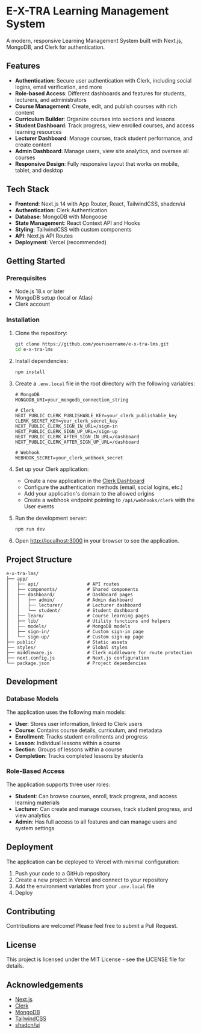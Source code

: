 # E-X-TRA Learning Management System

A modern, responsive Learning Management System built with Next.js, MongoDB, and Clerk for authentication.

## Features

- **Authentication**: Secure user authentication with Clerk, including social logins, email verification, and more
- **Role-based Access**: Different dashboards and features for students, lecturers, and administrators
- **Course Management**: Create, edit, and publish courses with rich content
- **Curriculum Builder**: Organize courses into sections and lessons
- **Student Dashboard**: Track progress, view enrolled courses, and access learning resources
- **Lecturer Dashboard**: Manage courses, track student performance, and create content
- **Admin Dashboard**: Manage users, view site analytics, and oversee all courses
- **Responsive Design**: Fully responsive layout that works on mobile, tablet, and desktop

## Tech Stack

- **Frontend**: Next.js 14 with App Router, React, TailwindCSS, shadcn/ui
- **Authentication**: Clerk Authentication
- **Database**: MongoDB with Mongoose
- **State Management**: React Context API and Hooks
- **Styling**: TailwindCSS with custom components
- **API**: Next.js API Routes
- **Deployment**: Vercel (recommended)

## Getting Started

### Prerequisites

- Node.js 18.x or later
- MongoDB setup (local or Atlas)
- Clerk account

### Installation

1. Clone the repository:

   ```bash
   git clone https://github.com/yourusername/e-x-tra-lms.git
   cd e-x-tra-lms
   ```

2. Install dependencies:

   ```bash
   npm install
   ```

3. Create a `.env.local` file in the root directory with the following variables:

   ```
   # MongoDB
   MONGODB_URI=your_mongodb_connection_string

   # Clerk
   NEXT_PUBLIC_CLERK_PUBLISHABLE_KEY=your_clerk_publishable_key
   CLERK_SECRET_KEY=your_clerk_secret_key
   NEXT_PUBLIC_CLERK_SIGN_IN_URL=/sign-in
   NEXT_PUBLIC_CLERK_SIGN_UP_URL=/sign-up
   NEXT_PUBLIC_CLERK_AFTER_SIGN_IN_URL=/dashboard
   NEXT_PUBLIC_CLERK_AFTER_SIGN_UP_URL=/dashboard

   # Webhook
   WEBHOOK_SECRET=your_clerk_webhook_secret
   ```

4. Set up your Clerk application:

   - Create a new application in the [Clerk Dashboard](https://dashboard.clerk.dev/)
   - Configure the authentication methods (email, social logins, etc.)
   - Add your application's domain to the allowed origins
   - Create a webhook endpoint pointing to `/api/webhooks/clerk` with the User events

5. Run the development server:

   ```bash
   npm run dev
   ```

6. Open [http://localhost:3000](http://localhost:3000) in your browser to see the application.

## Project Structure

```
e-x-tra-lms/
├── app/
│   ├── api/                  # API routes
│   ├── components/           # Shared components
│   ├── dashboard/            # Dashboard pages
│   │   ├── admin/            # Admin dashboard
│   │   ├── lecturer/         # Lecturer dashboard
│   │   └── student/          # Student dashboard
│   ├── learn/                # Course learning pages
│   ├── lib/                  # Utility functions and helpers
│   ├── models/               # MongoDB models
│   ├── sign-in/              # Custom sign-in page
│   └── sign-up/              # Custom sign-up page
├── public/                   # Static assets
├── styles/                   # Global styles
├── middleware.js             # Clerk middleware for route protection
├── next.config.js            # Next.js configuration
└── package.json              # Project dependencies
```

## Development

### Database Models

The application uses the following main models:

- **User**: Stores user information, linked to Clerk users
- **Course**: Contains course details, curriculum, and metadata
- **Enrollment**: Tracks student enrollments and progress
- **Lesson**: Individual lessons within a course
- **Section**: Groups of lessons within a course
- **Completion**: Tracks completed lessons by students

### Role-Based Access

The application supports three user roles:

- **Student**: Can browse courses, enroll, track progress, and access learning materials
- **Lecturer**: Can create and manage courses, track student progress, and view analytics
- **Admin**: Has full access to all features and can manage users and system settings

## Deployment

The application can be deployed to Vercel with minimal configuration:

1. Push your code to a GitHub repository
2. Create a new project in Vercel and connect to your repository
3. Add the environment variables from your `.env.local` file
4. Deploy

## Contributing

Contributions are welcome! Please feel free to submit a Pull Request.

## License

This project is licensed under the MIT License - see the LICENSE file for details.

## Acknowledgements

- [Next.js](https://nextjs.org/)
- [Clerk](https://clerk.dev/)
- [MongoDB](https://www.mongodb.com/)
- [TailwindCSS](https://tailwindcss.com/)
- [shadcn/ui](https://ui.shadcn.com/)
